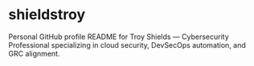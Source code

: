 # shieldstroy
Personal GitHub profile README for Troy Shields — Cybersecurity Professional specializing in cloud security, DevSecOps automation, and GRC alignment.
